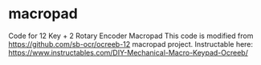 # macropad
Code for 12 Key + 2 Rotary Encoder Macropad 
This code is modified from https://github.com/sb-ocr/ocreeb-12 macropad project. Instructable here: https://www.instructables.com/DIY-Mechanical-Macro-Keypad-Ocreeb/
